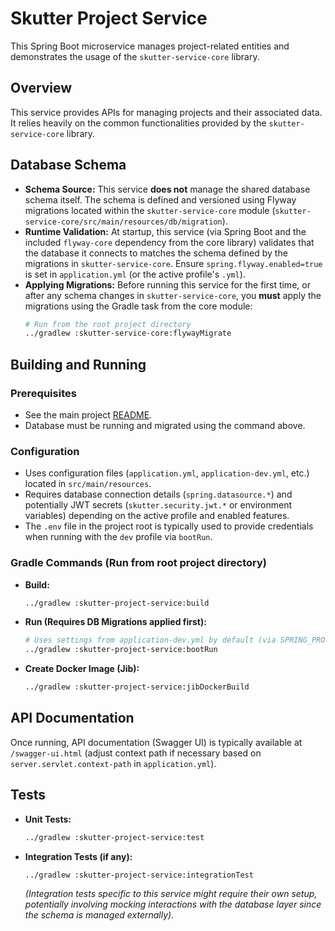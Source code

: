 # Skutter Project Service

This Spring Boot microservice manages project-related entities and demonstrates the usage of the `skutter-service-core` library.

## Overview

This service provides APIs for managing projects and their associated data. It relies heavily on the common functionalities provided by the `skutter-service-core` library.

## Database Schema

*   **Schema Source:** This service **does not** manage the shared database schema itself. The schema is defined and versioned using Flyway migrations located within the `skutter-service-core` module (`skutter-service-core/src/main/resources/db/migration`).
*   **Runtime Validation:** At startup, this service (via Spring Boot and the included `flyway-core` dependency from the core library) validates that the database it connects to matches the schema defined by the migrations in `skutter-service-core`. Ensure `spring.flyway.enabled=true` is set in `application.yml` (or the active profile's `.yml`).
*   **Applying Migrations:** Before running this service for the first time, or after any schema changes in `skutter-service-core`, you **must** apply the migrations using the Gradle task from the core module:
    ```bash
    # Run from the root project directory
    ../gradlew :skutter-service-core:flywayMigrate
    ```

## Building and Running

### Prerequisites

*   See the main project [README](../README.md).
*   Database must be running and migrated using the command above.

### Configuration

*   Uses configuration files (`application.yml`, `application-dev.yml`, etc.) located in `src/main/resources`.
*   Requires database connection details (`spring.datasource.*`) and potentially JWT secrets (`skutter.security.jwt.*` or environment variables) depending on the active profile and enabled features.
*   The `.env` file in the project root is typically used to provide credentials when running with the `dev` profile via `bootRun`.

### Gradle Commands (Run from root project directory)

*   **Build:**
    ```bash
    ../gradlew :skutter-project-service:build
    ```
*   **Run (Requires DB Migrations applied first):**
    ```bash
    # Uses settings from application-dev.yml by default (via SPRING_PROFILES_ACTIVE=dev in .env)
    ../gradlew :skutter-project-service:bootRun
    ```
*   **Create Docker Image (Jib):**
    ```bash
    ../gradlew :skutter-project-service:jibDockerBuild
    ```

## API Documentation

Once running, API documentation (Swagger UI) is typically available at `/swagger-ui.html` (adjust context path if necessary based on `server.servlet.context-path` in `application.yml`).

## Tests

*   **Unit Tests:**
    ```bash
    ../gradlew :skutter-project-service:test
    ```
*   **Integration Tests (if any):**
    ```bash
    ../gradlew :skutter-project-service:integrationTest
    ```
    *(Integration tests specific to this service might require their own setup, potentially involving mocking interactions with the database layer since the schema is managed externally).*
